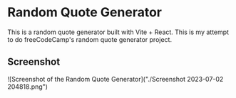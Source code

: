 # Random Quote Generator
This is a random quote generator built with Vite + React. This is my attempt to do freeCodeCamp's random quote generator project.

## Screenshot
![Screenshot of the Random Quote Generator]("./Screenshot 2023-07-02 204818.png")
